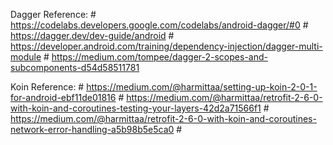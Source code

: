 Dagger Reference:
    # https://codelabs.developers.google.com/codelabs/android-dagger/#0
    # https://dagger.dev/dev-guide/android
    # https://developer.android.com/training/dependency-injection/dagger-multi-module
    # https://medium.com/tompee/dagger-2-scopes-and-subcomponents-d54d58511781

Koin Reference:
    # https://medium.com/@harmittaa/setting-up-koin-2-0-1-for-android-ebf11de01816
    # https://medium.com/@harmittaa/retrofit-2-6-0-with-koin-and-coroutines-testing-your-layers-42d2a71566f1
    # https://medium.com/@harmittaa/retrofit-2-6-0-with-koin-and-coroutines-network-error-handling-a5b98b5e5ca0
    #
